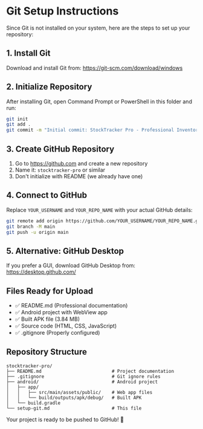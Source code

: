 # Git Setup Instructions

Since Git is not installed on your system, here are the steps to set up your repository:

## 1. Install Git
Download and install Git from: https://git-scm.com/download/windows

## 2. Initialize Repository
After installing Git, open Command Prompt or PowerShell in this folder and run:

```bash
git init
git add .
git commit -m "Initial commit: StockTracker Pro - Professional Inventory Management System"
```

## 3. Create GitHub Repository
1. Go to https://github.com and create a new repository
2. Name it: `stocktracker-pro` or similar
3. Don't initialize with README (we already have one)

## 4. Connect to GitHub
Replace `YOUR_USERNAME` and `YOUR_REPO_NAME` with your actual GitHub details:

```bash
git remote add origin https://github.com/YOUR_USERNAME/YOUR_REPO_NAME.git
git branch -M main
git push -u origin main
```

## 5. Alternative: GitHub Desktop
If you prefer a GUI, download GitHub Desktop from: https://desktop.github.com/

## Files Ready for Upload
- ✅ README.md (Professional documentation)
- ✅ Android project with WebView app
- ✅ Built APK file (3.84 MB)
- ✅ Source code (HTML, CSS, JavaScript)
- ✅ .gitignore (Properly configured)

## Repository Structure
```
stocktracker-pro/
├── README.md                          # Project documentation
├── .gitignore                         # Git ignore rules
├── android/                           # Android project
│   ├── app/
│   │   ├── src/main/assets/public/    # Web app files
│   │   └── build/outputs/apk/debug/   # Built APK
│   └── build.gradle
└── setup-git.md                       # This file
```

Your project is ready to be pushed to GitHub! 🚀

